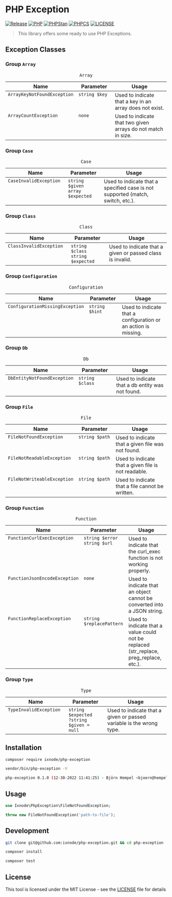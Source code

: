# PHP Exception

[![Release](https://img.shields.io/github/v/release/ixnode/php-exception)](https://github.com/ixnode/php-exception/releases)
[![PHP](https://img.shields.io/badge/PHP-^8.0-777bb3.svg?logo=php&logoColor=white&labelColor=555555&style=flat)](https://www.php.net/supported-versions.php)
[![PHPStan](https://img.shields.io/badge/PHPStan-Level%20Max-brightgreen.svg?style=flat)](https://phpstan.org/user-guide/rule-levels)
[![PHPCS](https://img.shields.io/badge/PHPCS-PSR12-brightgreen.svg?style=flat)](https://www.php-fig.org/psr/psr-12/)
[![LICENSE](https://img.shields.io/github/license/ixnode/php-exception)](https://github.com/ixnode/php-exception/blob/master/LICENSE)

> This library offers some ready to use PHP Exceptions.

## Exception Classes

### Group `Array`

<table id="group-array">
    <caption><code>Array</code></caption>
    <thead>
        <tr>
            <th><img width="200" height="0"><br>Name</th>
            <th><img width="150" height="0"><br>Parameter</th>
            <th><img width="1" height="0"><br>Usage</th>
        </tr>
    </thead>
    <tbody>
        <tr>
            <td align="left" valign="top"><code>ArrayKeyNotFoundException</code></td>
            <td align="left" valign="top">
                <nobr><code>string $key</code></nobr>
            </td>
            <td align="left" valign="top">Used to indicate that a key in an array does not exist.</td>
        </tr>
        <tr>
            <td align="left" valign="top"><code>ArrayCountException</code></td>
            <td align="left" valign="top">
                <nobr><code>none</code></nobr>
            </td>
            <td align="left" valign="top">Used to indicate that two given arrays do not match in size.</td>
        </tr>
    </tbody>
</table>

### Group `Case`

<table id="group-case">
    <caption><code>Case</code></caption>
    <thead>
        <tr>
            <th><img width="200" height="0"><br>Name</th>
            <th><img width="150" height="0"><br>Parameter</th>
            <th><img width="1" height="0"><br>Usage</th>
        </tr>
    </thead>
    <tbody>
        <tr>
            <td align="left" valign="top"><code>CaseInvalidException</code></td>
            <td align="left" valign="top">
                <nobr><code>string $given</code></nobr><br><nobr><code>array $expected</code></nobr>
            </td>
            <td align="left" valign="top">Used to indicate that a specified case is not supported (match, switch, etc.).</td>
        </tr>
    </tbody>
</table>

### Group `Class`

<table id="group-class">
    <caption><code>Class</code></caption>
    <thead>
        <tr>
            <th><img width="200" height="0"><br>Name</th>
            <th><img width="150" height="0"><br>Parameter</th>
            <th><img width="1" height="0"><br>Usage</th>
        </tr>
    </thead>
    <tbody>
        <tr>
            <td align="left" valign="top"><code>ClassInvalidException</code></td>
            <td align="left" valign="top"><nobr><code>string $class</code></nobr><br><nobr><code>string $expected</code></nobr></td>
            <td align="left" valign="top">Used to indicate that a given or passed class is invalid.</td>
        </tr>
    </tbody>
</table>

### Group `Configuration`

<table id="group-configuration">
    <caption><code>Configuration</code></caption>
    <thead>
        <tr>
            <th><img width="200" height="0"><br>Name</th>
            <th><img width="150" height="0"><br>Parameter</th>
            <th><img width="1" height="0"><br>Usage</th>
        </tr>
    </thead>
    <tbody>
        <tr>
            <td align="left" valign="top"><code>ConfigurationMissingException</code></td>
            <td align="left" valign="top"><nobr><code>string $hint</code></nobr></td>
            <td align="left" valign="top">Used to indicate that a configuration or an action is missing.</td>
        </tr>
    </tbody>
</table>

### Group `Db`

<table id="group-db">
    <caption><code>Db</code></caption>
    <thead>
        <tr>
            <th><img width="200" height="0"><br>Name</th>
            <th><img width="150" height="0"><br>Parameter</th>
            <th><img width="1" height="0"><br>Usage</th>
        </tr>
    </thead>
    <tbody>
        <tr>
            <td align="left" valign="top"><code>DbEntityNotFoundException</code></td>
            <td align="left" valign="top"><nobr><code>string $class</code></nobr></td>
            <td align="left" valign="top">Used to indicate that a db entity was not found.</td>
        </tr>
    </tbody>
</table>

### Group `File`

<table id="group-file">
    <caption><code>File</code></caption>
    <thead>
        <tr>
            <th><img width="200" height="0"><br>Name</th>
            <th><img width="150" height="0"><br>Parameter</th>
            <th><img width="1" height="0"><br>Usage</th>
        </tr>
    </thead>
    <tbody>
        <tr>
            <td align="left" valign="top"><code>FileNotFoundException</code></td>
            <td align="left" valign="top"><nobr><code>string $path</code></nobr></td>
            <td align="left" valign="top">Used to indicate that a given file was not found.</td>
        </tr>
        <tr>
            <td align="left" valign="top"><code>FileNotReadableException</code></td>
            <td align="left" valign="top"><nobr><code>string $path</code></nobr></td>
            <td align="left" valign="top">Used to indicate that a given file is not readable.</td>
        </tr>
        <tr>
            <td align="left" valign="top"><code>FileNotWriteableException</code></td>
            <td align="left" valign="top"><nobr><code>string $path</code></nobr></td>
            <td align="left" valign="top">Used to indicate that a file cannot be written.</td>
        </tr>
    </tbody>
</table>

### Group `Function`

<table id="group-function">
    <caption><code>Function</code></caption>
    <thead>
        <tr>
            <th><img width="200" height="0"><br>Name</th>
            <th><img width="150" height="0"><br>Parameter</th>
            <th><img width="1" height="0"><br>Usage</th>
        </tr>
    </thead>
    <tbody>
        <tr>
            <td align="left" valign="top"><code>FunctionCurlExecException</code></td>
            <td align="left" valign="top"><nobr><code>string $error</code></nobr><br><nobr><code>string $url</code></nobr></td>
            <td align="left" valign="top">Used to indicate that the curl_exec function is not working properly.</td>
        </tr>
        <tr>
            <td align="left" valign="top"><code>FunctionJsonEncodeException</code></td>
            <td align="left" valign="top"><nobr><code>none</code></nobr></td>
            <td align="left" valign="top">Used to indicate that an object cannot be converted into a JSON string.</td>
        </tr>
        <tr>
            <td align="left" valign="top"><code>FunctionReplaceException</code></td>
            <td align="left" valign="top"><nobr><code>string $replacePattern</code></nobr></td>
            <td align="left" valign="top">Used to indicate that a value could not be replaced (str_replace, preg_replace, etc.).</td>
        </tr>
    </tbody>
</table>

### Group `Type`

<table id="group-type">
    <caption><code>Type</code></caption>
    <thead>
        <tr>
            <th><img width="200" height="0"><br>Name</th>
            <th><img width="150" height="0"><br>Parameter</th>
            <th><img width="1" height="0"><br>Usage</th>
        </tr>
    </thead>
    <tbody>
        <tr>
            <td align="left" valign="top"><code>TypeInvalidException</code></td>
            <td align="left" valign="top"><nobr><code>string $expected</code></nobr><br><nobr><code>?string $given = null</code></nobr></td>
            <td align="left" valign="top">Used to indicate that a given or passed variable is the wrong type.</td>
        </tr>
    </tbody>
</table>

## Installation

```bash
composer require ixnode/php-exception
```

```bash
vendor/bin/php-exception -V
```

```bash
php-exception 0.1.0 (12-30-2022 11:41:25) - Björn Hempel <bjoern@hempel.li>
```

## Usage

```php
use Ixnode\PhpException\FileNotFoundException;
```

```php
throw new FileNotFoundException('path-to-file');
```

## Development

```bash
git clone git@github.com:ixnode/php-exception.git && cd php-exception
```

```bash
composer install
```

```bash
composer test
```

## License

This tool is licensed under the MIT License - see the [LICENSE](/LICENSE) file for details